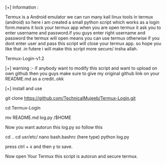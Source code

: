 [+] Information :

Termux is a Android emulator we can run many kali linux tools in termux (android) so here i am created a small python script which works as a login form.means it lock your termux app when you are open termux it ask you to enter username and password.if you guys enter right username and password the termux will open means you can use termux otherwise if you dont enter user and pass this script will close your termux app. so hope you like that .in futere i will make this script more secure/ insha allah.

Termux-Login-v1.2

[+] warning :- if anybody want to modify this script and want to upload on own github then you guys make sure to give my original github link on your README.md as a credit..okk

[+] install and use

git clone https://github.com/TechnicalMujeeb/Termux-Login.git

cd Termux-Login

mv README.md log.py /$HOME

Now you want autorun this log.py so follow this

cd ..
cd usr/etc/
nano bash.bashrc
(here type) python log.py

press ctrl + x and then y to save.

Now open Your Termux this script is autorun and secure termux.
